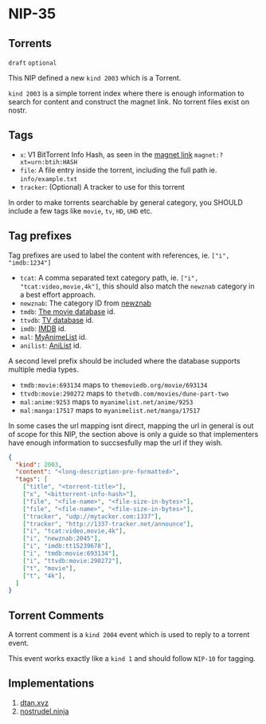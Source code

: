 NIP-35
======

Torrents
--------

`draft` `optional`

This NIP defined a new `kind 2003` which is a Torrent. 

`kind 2003` is a simple torrent index where there is enough information to search for content and construct the magnet link. No torrent files exist on nostr.

## Tags
- `x`: V1 BitTorrent Info Hash, as seen in the [magnet link](https://www.bittorrent.org/beps/bep_0053.html) `magnet:?xt=urn:btih:HASH`
- `file`: A file entry inside the torrent, including the full path ie. `info/example.txt`
- `tracker`: (Optional) A tracker to use for this torrent

In order to make torrents searchable by general category, you SHOULD include a few tags like `movie`, `tv`, `HD`, `UHD` etc.

## Tag prefixes

Tag prefixes are used to label the content with references, ie. `["i", "imdb:1234"]`

- `tcat`: A comma separated text category path, ie. `["i", "tcat:video,movie,4k"]`, this should also match the `newznab` category in a best effort approach.
- `newznab`: The category ID from [newznab](https://github.com/Prowlarr/Prowlarr/blob/develop/src/NzbDrone.Core/Indexers/NewznabStandardCategory.cs)
- `tmdb`: [The movie database](https://www.themoviedb.org/) id.
- `ttvdb`: [TV database](https://thetvdb.com/) id.
- `imdb`: [IMDB](https://www.imdb.com/) id.
- `mal`: [MyAnimeList](https://myanimelist.net/) id.
- `anilist`: [AniList](https://anilist.co/) id.

A second level prefix should be included where the database supports multiple media types.
- `tmdb:movie:693134` maps to `themoviedb.org/movie/693134`
- `ttvdb:movie:290272` maps to `thetvdb.com/movies/dune-part-two`
- `mal:anime:9253` maps to `myanimelist.net/anime/9253`
- `mal:manga:17517` maps to `myanimelist.net/manga/17517`

In some cases the url mapping isnt direct, mapping the url in general is out of scope for this NIP, the section above is only a guide so that implementers have enough information to succsesfully map the url if they wish.

```json
{
  "kind": 2003,
  "content": "<long-description-pre-formatted>",
  "tags": [
    ["title", "<torrent-title>"],
    ["x", "<bittorrent-info-hash>"],
    ["file", "<file-name>", "<file-size-in-bytes>"],
    ["file", "<file-name>", "<file-size-in-bytes>"],
    ["tracker", "udp://mytacker.com:1337"],
    ["tracker", "http://1337-tracker.net/announce"],
    ["i", "tcat:video,movie,4k"],
    ["i", "newznab:2045"],
    ["i", "imdb:tt15239678"],
    ["i", "tmdb:movie:693134"],
    ["i", "ttvdb:movie:290272"],
    ["t", "movie"],
    ["t", "4k"],
  ]
}
```

## Torrent Comments

A torrent comment is a `kind 2004` event which is used to reply to a torrent event.

This event works exactly like a `kind 1` and should follow `NIP-10` for tagging.

## Implementations
1. [dtan.xyz](https://git.v0l.io/Kieran/dtan)
2. [nostrudel.ninja](https://github.com/hzrd149/nostrudel/tree/next/src/views/torrents)
